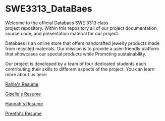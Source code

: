# SWE3313_DataBaes
Welcome to the official Databaes SWE 3313 class project repository. Within this repository all of our project documentation, source code, and presentation material for our project.

Databaes is an online store that offers handcrafted jewelry products made from recycled materials. Our mission is to provide a user-friendly platform that showcases our special products while Promoting sustainability.

Our project is developed by a team of four dedicated students each contributing their skills to different aspects of the project. You can learn more about us here: 

[Rahle's Resume](https://github.com/Rahellevy/Rahel-Resume/edit/master/README.md)

[Giselle's Resume](https://github.com/SWEGC/GiselleResume/blob/main/README.md)

[Hannah's Resume]()

[Preethi's Resume]()
